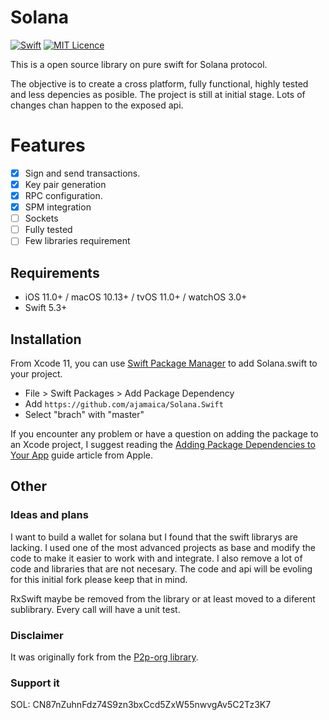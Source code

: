 # Solana
[![Swift](https://github.com/ajamaica/Solana.Swift/actions/workflows/swift.yml/badge.svg?branch=master)](https://github.com/ajamaica/Solana.Swift/actions/workflows/swift.yml)
[![MIT Licence](https://badges.frapsoft.com/os/mit/mit.png?v=103)](https://opensource.org/licenses/mit-license.php)  

This is a open source library on pure swift for Solana protocol.

The objective is to create a cross platform, fully functional, highly tested and less depencies as posible. The project is still at initial stage. Lots of changes chan happen to the exposed api.

# Features
- [x] Sign and send transactions.
- [x] Key pair generation
- [x] RPC configuration.
- [x] SPM integration
- [ ] Sockets
- [ ] Fully tested
- [ ] Few libraries requirement

## Requirements

- iOS 11.0+ / macOS 10.13+ / tvOS 11.0+ / watchOS 3.0+
- Swift 5.3+

## Installation

From Xcode 11, you can use [Swift Package Manager](https://swift.org/package-manager/) to add Solana.swift to your project.

- File > Swift Packages > Add Package Dependency
- Add `https://github.com/ajamaica/Solana.Swift`
- Select "brach" with "master"

If you encounter any problem or have a question on adding the package to an Xcode project, I suggest reading the [Adding Package Dependencies to Your App](https://developer.apple.com/documentation/xcode/adding_package_dependencies_to_your_app)  guide article from Apple.

## Other

### Ideas and plans

I want to build a wallet for solana but I found that the swift librarys are lacking. I used one of the most advanced projects as base and modify the code to make it easier to work with and integrate. I also remove a lot of code and libraries that are not necesary. The code and api will be evoling for this initial fork please keep that in mind.

RxSwift maybe be removed from the library or at least moved to a diferent sublibrary. Every call will have a unit test.

### Disclaimer 

It was originally fork from the [P2p-org library](https://github.com/p2p-org/solana-swift "P2p-org library").

### Support it 

SOL: CN87nZuhnFdz74S9zn3bxCcd5ZxW55nwvgAv5C2Tz3K7
